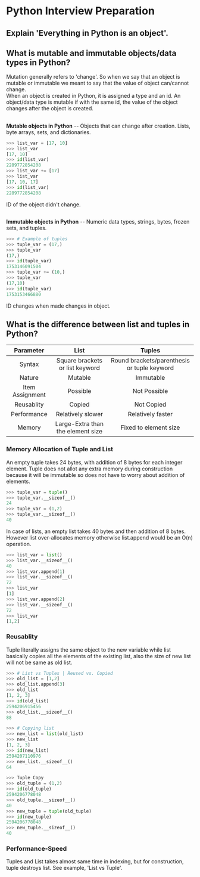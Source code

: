 # Python Interview Preparation

## Explain 'Everything in Python is an object'.

## What is mutable and immutable objects/data types in Python?
Mutation generally refers to 'change'. So when we say that an object is mutable or immutable we meant to say that the value of object can/cannot change. <br>
When an object is created in Python, it is assigned a type and an id. An object/data type is mutable if with the same id, the value of the object changes after the object is created. 
##
<b>Mutable objects in Python</b>
-- Objects that can change after creation. Lists, byte arrays, sets, and dictionaries.
```python
>>> list_var = [17, 10]
>>> list_var
[17, 10]
>>> id(list_var)
2289772854208
>>> list_var += [17]
>>> list_var
[17, 10, 17]
>>> id(list_var)
2289772854208
```
ID of the object didn't change.

## 
<b>Immutable objects in Python</b>
-- Numeric data types, strings, bytes, frozen sets, and tuples.
```python
>>> # Example of tuples
>>> tuple_var = (17,)
>>> tuple_var
(17,)
>>> id(tuple_var)
1753146091504
>>> tuple_var += (10,)
>>> tuple_var
(17,10)
>>> id(tuple_var)
1753153466880
```
ID changes when made changes in object.

## What is the difference between list and tuples in Python?

| Parameter | List | Tuples |
| :-------------:|:-------------:| :-------------:| 
|  Syntax   | Square brackets or list keyword | Round brackets/parenthesis or tuple keyword |
| Nature    | Mutable  | Immutable |
| Item Assignment | Possible  | Not Possible |
| Reusablity | Copied  | Not Copied |
| Performance | Relatively slower  | Relatively faster |
| Memory | Large-Extra than the element size | Fixed to element size |

### Memory Allocation of Tuple and List
An empty tuple takes 24 bytes, with addition of 8 bytes for each integer element. Tuple does not allot any extra memory during construction because it will be immutable so does not have to worry about addition of elements. 
```python
>>> tuple_var = tuple()
>>> tuple_var.__sizeof__()
24
>>> tuple_var = (1,2)
>>> tuple_var.__sizeof__()
40
```
In case of lists, an empty list takes 40 bytes and then addition of 8 bytes. However list over-allocates memory otherwise list.append would be an O(n) operation. 
```python
>>> list_var = list()
>>> list_var.__sizeof__()
40
>>> list_var.append(1)
>>> list_var.__sizeof__()
72
>>> list_var
[1]
>>> list_var.append(2)
>>> list_var.__sizeof__()
72
>>> list_var
[1,2]
```
### Reusablity
Tuple literally assigns the same object to the new variable while list basically copies all the elements of the existing list, also the size of new list will not be same as old list. 
```python
>>> # List vs Tuples | Reused vs. Copied
>>> old_list = [1,2]
>>> old_list.append(3)
>>> old_list
[1, 2, 3]
>>> id(old_list)
2594206915456
>>> old_list.__sizeof__()
88

>>> # Copying list
>>> new_list = list(old_list)
>>> new_list
[1, 2, 3]
>>> id(new_list)
2594207110976
>>> new_list.__sizeof__()
64

>>> Tuple Copy
>>> old_tuple = (1,2)
>>> id(old_tuple)
2594206778048
>>> old_tuple.__sizeof__()
40
>>> new_tuple = tuple(old_tuple)
>>> id(new_tuple)
2594206778048
>>> new_tuple.__sizeof__()
40
```

### Performance-Speed
Tuples and List takes almost same time in indexing, but for construction, tuple destroys list. See example, 'List vs Tuple'. 
